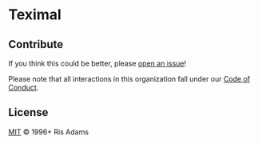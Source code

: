 # Teximal

## Contribute

If you think this could be better, please [open an issue](https://github.com/risadams/teximal/issues/new)!

Please note that all interactions in this organization fall under our [Code of Conduct](CODE_OF_CONDUCT.md).

## License

[MIT](LICENSE) © 1996+ Ris Adams
